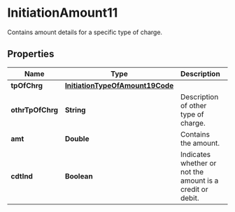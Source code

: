 

# InitiationAmount11

Contains amount details for a specific type of charge.
## Properties

Name | Type | Description | Notes
------------ | ------------- | ------------- | -------------
**tpOfChrg** | [**InitiationTypeOfAmount19Code**](InitiationTypeOfAmount19Code.md) |  |  [optional]
**othrTpOfChrg** | **String** | Description of other type of charge. |  [optional]
**amt** | **Double** | Contains the amount. |  [optional]
**cdtInd** | **Boolean** | Indicates whether or not the amount is a credit or debit. |  [optional]



